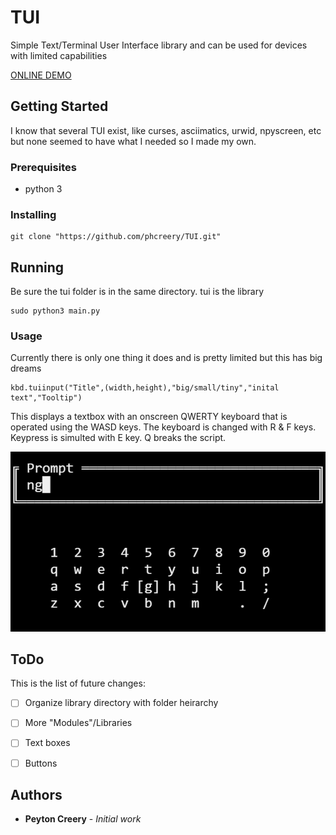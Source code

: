 # TUI
Simple Text/Terminal User Interface library and can be used for devices with limited capabilities

[ONLINE DEMO](https://tui.peytoncreery.repl.run/)

## Getting Started

I know that several TUI exist, like curses, asciimatics, urwid, npyscreen, etc but none seemed to have what I needed so I made my own.

### Prerequisites

* python 3

### Installing

```
git clone "https://github.com/phcreery/TUI.git"
```

## Running

Be sure the tui folder is in the same directory. tui is the library
```
sudo python3 main.py
```

### Usage

Currently there is only one thing it does and is pretty limited but this has big dreams
```
kbd.tuiinput("Title",(width,height),"big/small/tiny","inital text","Tooltip")
```
This displays a textbox with an onscreen QWERTY keyboard that is operated using the WASD keys. The keyboard is changed with R & F keys. Keypress is simulted with E key. Q breaks the script.

![](images/screenshot2.png)


## ToDo
This is the list of future changes:

 - [ ] Organize library directory with folder heirarchy
 - [ ] More "Modules"/Libraries
 - [ ] Text boxes
 - [ ] Buttons


## Authors

* **Peyton Creery** - *Initial work* 
